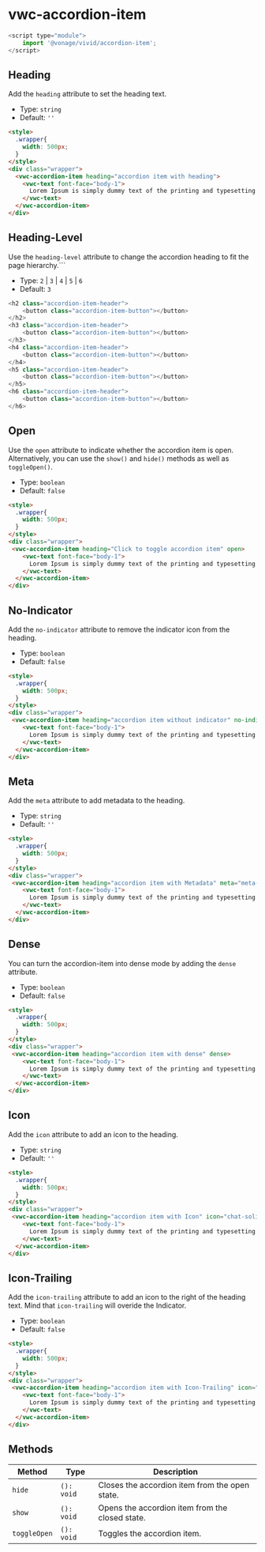 # vwc-accordion-item

```js
<script type="module">
    import '@vonage/vivid/accordion-item';
</script>
```
## Heading
Add the `heading` attribute to set the heading text.

- Type: `string`
- Default: `''`
  
```html preview
<style>
  .wrapper{
    width: 500px;
  }
</style>
<div class="wrapper">
  <vwc-accordion-item heading="accordion item with heading">
    <vwc-text font-face="body-1">
      Lorem Ipsum is simply dummy text of the printing and typesetting industry.
    </vwc-text>
  </vwc-accordion-item>
</div>
```

## Heading-Level
Use the `heading-level` attribute to change the accordion heading to fit the page hierarchy.```

- Type: `2` | `3` | `4` | `5` | `6`
- Default: `3`

```js
<h2 class="accordion-item-header">
	<button class="accordion-item-button"></button>
</h2>
<h3 class="accordion-item-header">
	<button class="accordion-item-button"></button>
</h3>
<h4 class="accordion-item-header">
	<button class="accordion-item-button"></button>
</h4>
<h5 class="accordion-item-header">
	<button class="accordion-item-button"></button>
</h5>
<h6 class="accordion-item-header">
	<button class="accordion-item-button"></button>
</h6>
```
## Open
Use the `open` attribute to indicate whether the accordion item is open.
Alternatively, you can use the `show()` and `hide()` methods as well as `toggleOpen()`.
- Type: `boolean`
- Default: `false`

```html preview
<style>
  .wrapper{
    width: 500px;
  }
</style>
<div class="wrapper">
 <vwc-accordion-item heading="Click to toggle accordion item" open>
    <vwc-text font-face="body-1">
      Lorem Ipsum is simply dummy text of the printing and typesetting industry.
    </vwc-text>
  </vwc-accordion-item>
</div>
```
## No-Indicator
Add the `no-indicator` attribute to remove the indicator icon from the heading.

- Type: `boolean`
- Default: `false`

```html preview
<style>
  .wrapper{
    width: 500px;
  }
</style>
<div class="wrapper">
 <vwc-accordion-item heading="accordion item without indicator" no-indicator>
    <vwc-text font-face="body-1">
      Lorem Ipsum is simply dummy text of the printing and typesetting industry.
    </vwc-text>
  </vwc-accordion-item>
</div>
```
## Meta
Add the `meta` attribute to add metadata to the heading. 

- Type: `string`
- Default: `''`

```html preview
<style>
  .wrapper{
    width: 500px;
  }
</style>
<div class="wrapper">
 <vwc-accordion-item heading="accordion item with Metadata" meta="meta-data">
    <vwc-text font-face="body-1">
      Lorem Ipsum is simply dummy text of the printing and typesetting industry.
    </vwc-text>
  </vwc-accordion-item>
</div>
```
## Dense
You can turn the accordion-item into dense mode by adding the `dense` attribute.

- Type: `boolean`
- Default: `false`

```html preview
<style>
  .wrapper{
    width: 500px;
  }
</style>
<div class="wrapper">
 <vwc-accordion-item heading="accordion item with dense" dense>
    <vwc-text font-face="body-1">
      Lorem Ipsum is simply dummy text of the printing and typesetting industry.
    </vwc-text>
  </vwc-accordion-item>
</div>
```
## Icon
Add the `icon` attribute to add an icon to the heading. 

- Type: `string`
- Default: `''`

```html preview
<style>
  .wrapper{
    width: 500px;
  }
</style>
<div class="wrapper">
 <vwc-accordion-item heading="accordion item with Icon" icon="chat-solid">
    <vwc-text font-face="body-1">
      Lorem Ipsum is simply dummy text of the printing and typesetting industry.
    </vwc-text>
  </vwc-accordion-item>
</div>
```

## Icon-Trailing
Add the `icon-trailing` attribute to add an icon to the right of the heading text.  Mind that `icon-trailing` will overide the Indicator.

- Type: `boolean`
- Default: `false`

```html preview
<style>
  .wrapper{
    width: 500px;
  }
</style>
<div class="wrapper">
 <vwc-accordion-item heading="accordion item with Icon-Trailing" icon="chat-solid" icon-trailing>
    <vwc-text font-face="body-1">
      Lorem Ipsum is simply dummy text of the printing and typesetting industry.
    </vwc-text>
  </vwc-accordion-item>
</div>
```

  ## Methods

| Method       | Type       | Description                                      |
| ------------ | ---------- | ------------------------------------------------ |
| `hide`       | `(): void` | Closes the accordion item from the open state.  |
| `show`       | `(): void` | Opens the accordion item from the closed state. |
| `toggleOpen` | `(): void` | Toggles the accordion item.                     |
